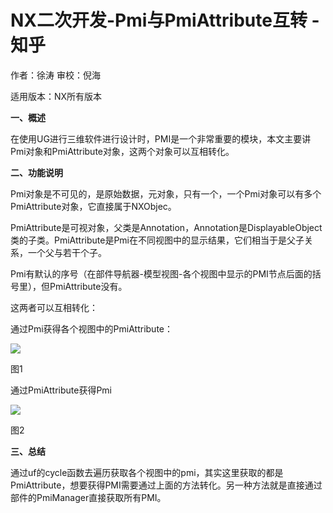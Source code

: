 # NX二次开发-Pmi与PmiAttribute互转 - 知乎
作者：徐涛 审校：倪海

适用版本：NX所有版本

**一、概述**

在使用UG进行三维软件进行设计时，PMI是一个非常重要的模块，本文主要讲Pmi对象和PmiAttribute对象，这两个对象可以互相转化。

**二、功能说明**

Pmi对象是不可见的，是原始数据，元对象，只有一个，一个Pmi对象可以有多个PmiAttribute对象，它直接属于NXObjec。

PmiAttribute是可视对象，父类是Annotation，Annotation是DisplayableObject类的子类。PmiAttribute是Pmi在不同视图中的显示结果，它们相当于是父子关系，一个父与若干个子。

Pmi有默认的序号（在部件导航器-模型视图-各个视图中显示的PMI节点后面的括号里），但PmiAttribute没有。

这两者可以互相转化：

通过Pmi获得各个视图中的PmiAttribute：

![](https://pic3.zhimg.com/v2-c9a26bf816935755e6f8433cb8775516_b.jpg)

图1

通过PmiAttribute获得Pmi

![](https://pic2.zhimg.com/v2-4d40df7090aebd51c1ee356a677b61dd_b.jpg)

图2

**三、总结**

通过uf的cycle函数去遍历获取各个视图中的pmi，其实这里获取的都是PmiAttribute，想要获得PMI需要通过上面的方法转化。另一种方法就是直接通过部件的PmiManager直接获取所有PMI。